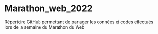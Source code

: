 # Marathon_web_2022
Répertoire GitHub permettant de partager les données et codes effectués lors de la semaine du Marathon du Web
